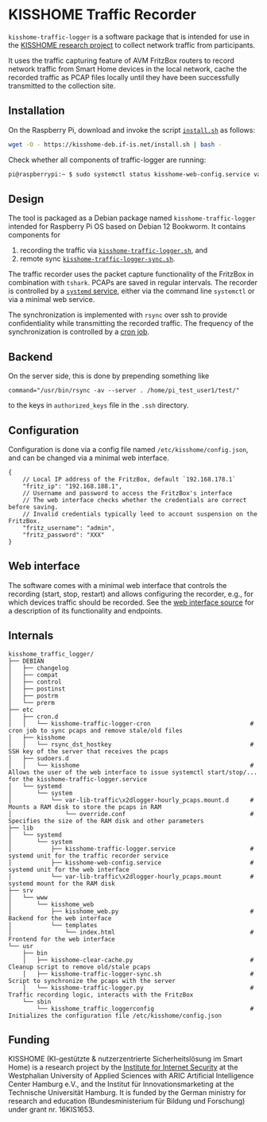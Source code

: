 # KISSHOME Traffic Recorder

`kisshome-traffic-logger` is a software package that is intended for use in the [KISSHOME research project](https://kisshome.de) to collect network traffic from participants.

It uses the traffic capturing feature of AVM FritzBox routers to record network traffic from Smart Home devices in the local network, cache the recorded traffic as PCAP files locally until they have been successfully transmitted to the collection site.


## Installation

On the Raspberry Pi, download and invoke the script [`install.sh`](install.sh) as follows:

```sh
wget -O - https://kisshome-deb.if-is.net/install.sh | bash -
```

Check whether all components of traffic-logger are running:
```sh
pi@raspberrypi:~ $ sudo systemctl status kisshome-web-config.service var-lib-traffic\\x2dlogger-hourly_pcaps.mount kisshome-traffic-logger.service
```

## Design

The tool is packaged as a Debian package named `kisshome-traffic-logger` intended for Raspberry Pi OS based on Debian 12 Bookworm.
It contains components for

1. recording the traffic via [`kisshome-traffic-logger.sh`](kisshome_traffic_logger/usr/bin/kisshome-traffic-logger.py), and 
2. remote sync [`kisshome-traffic-logger-sync.sh`](kisshome_traffic_logger/usr/bin/kisshome-traffic-logger-sync.sh).

The traffic recorder uses the packet capture functionality of the FritzBox in combination with `tshark`. PCAPs are saved in regular intervals. The recorder is controlled by a [`systemd` service](kisshome_traffic_logger/lib/systemd/system/kisshome-traffic-logger.service), either via the command line `systemctl` or via a minimal web service.

The synchronization is implemented with `rsync` over ssh to provide confidentiality while transmitting the recorded traffic.
The frequency of the synchronization is controlled by a [cron job](kisshome_traffic_logger/etc/cron.d/kisshome-traffic-logger-cron).


## Backend
On the server side, this is done by prepending something like

`command="/usr/bin/rsync -av --server . /home/pi_test_user1/test/"`

to the keys in `authorized_keys` file in the `.ssh` directory.


## Configuration

Configuration is done via a config file named `/etc/kisshome/config.json`, and can be changed via a minimal web interface.

```
{
    // Local IP address of the FritzBox, default `192.168.178.1`
    "fritz_ip": "192.168.188.1",
    // Username and password to access the FritzBox's interface
    // The web interface checks whether the credentials are correct before saving.
    // Invalid credentials typically leed to account suspension on the FritzBox.
    "fritz_username": "admin",
    "fritz_password": "XXX"
}
```

## Web interface

The software comes with a minimal web interface that controls the recording (start, stop, restart) and allows configuring the recorder, e.g., for which devices traffic should be recorded. See the [web interface source](kisshome_traffic_logger/srv/www/kisshome_web/kisshome_web.py) for a description of its functionality and endpoints.

## Internals

```
kisshome_traffic_logger/
├── DEBIAN
│   ├── changelog
│   ├── compat
│   ├── control
│   ├── postinst
│   ├── postrm
│   └── prerm
├── etc
│   ├── cron.d
│   │   └── kisshome-traffic-logger-cron                            # cron job to sync pcaps and remove stale/old files
│   ├── kisshome
│   │   └── rsync_dst_hostkey                                       # SSH key of the server that receives the pcaps
│   ├── sudoers.d
│   │   └── kisshome                                                # Allows the user of the web interface to issue systemctl start/stop/... for the kisshome-traffic-logger.service
│   └── systemd
│       └── system
│           └── var-lib-traffic\x2dlogger-hourly_pcaps.mount.d      # Mounts a RAM disk to store the pcaps in RAM
│               └── override.conf                                   # Specifies the size of the RAM disk and other parameters
├── lib
│   └── systemd
│       └── system
│           ├── kisshome-traffic-logger.service                     # systemd unit for the traffic recorder service
│           ├── kisshome-web-config.service                         # systemd unit for the web interface
│           └── var-lib-traffic\x2dlogger-hourly_pcaps.mount        # systemd mount for the RAM disk
├── srv
│   └── www
│       └── kisshome_web
│           ├── kisshome_web.py                                     # Backend for the web interface
│           └── templates
│               └── index.html                                      # Frontend for the web interface
└── usr
    ├── bin
    │   ├── kisshome-clear-cache.py                                 # Cleanup script to remove old/stale pcaps
    │   ├── kisshome-traffic-logger-sync.sh                         # Script to synchronize the pcaps with the server
    │   └── kisshome-traffic-logger.py                              # Traffic recording logic, interacts with the FritzBox
    └── sbin
        └── kisshome_traffic_loggerconfig                           # Initializes the configuration file /etc/kisshome/config.json
```

## Funding

KISSHOME (KI-gestützte & nutzerzentrierte Sicherheitslösung im Smart Home) is a research project by the [Institute for Internet Security](https://www.internet-sicherheit.de) at the Westphalian University of Applied Sciences with ARIC Artificial Intelligence Center Hamburg e.V., and the Institut für Innovationsmarketing at the Technische Universität Hamburg. It is funded by the German ministry for research and education (Bundesministerium für Bildung und Forschung) under grant nr. 16KIS1653.
